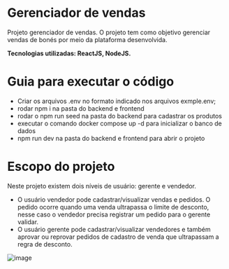 # Gerenciador de vendas

Projeto gerenciador de vendas. O projeto tem como objetivo gerenciar vendas de bonés por meio da plataforma desenvolvida.

**Tecnologias utilizadas: ReactJS, NodeJS.**

# Guia para executar o código
- Criar os arquivos .env no formato indicado nos arquivos exmple.env;
- rodar npm i na pasta do backend e frontend
- rodar o npm run seed na pasta do backend para cadastrar os produtos
- executar o comando docker compose up -d para inicializar o banco de dados
- npm run dev na pasta do backend e frontend para abrir o projeto

# Escopo do projeto

Neste projeto existem dois níveis de usuário: gerente e vendedor. 
- O usuário vendedor pode cadastrar/visualizar vendas e pedidos. O pedido ocorre quando uma venda ultrapassa o limite de desconto, nesse caso o vendedor precisa registrar um pedido para o gerente validar. 
- O usuário gerente pode cadastrar/visualizar vendedores e também aprovar ou reprovar pedidos de cadastro de venda que ultrapassam a regra de desconto.

![image](https://github.com/user-attachments/assets/7a176270-1376-43e1-b560-b93facee9a8b)
